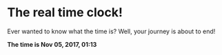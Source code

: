 # The real time clock!

Ever wanted to know what the time is? Well, your journey is about to end!

**The time is Nov 05, 2017, 01:13**